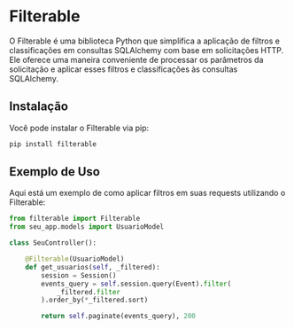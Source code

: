 # Filterable

O Filterable é uma biblioteca Python que simplifica a aplicação de filtros e classificações em consultas SQLAlchemy com base em solicitações HTTP. Ele oferece uma maneira conveniente de processar os parâmetros da solicitação e aplicar esses filtros e classificações às consultas SQLAlchemy.

## Instalação

Você pode instalar o Filterable via pip:

```bash
pip install filterable
```

## Exemplo de Uso

Aqui está um exemplo de como  aplicar filtros em suas requests utilizando o Filterable:

```python
from filterable import Filterable
from seu_app.models import UsuarioModel

class SeuController():

    @Filterable(UsuarioModel)
    def get_usuarios(self, _filtered):
        session = Session()
        events_query = self.session.query(Event).filter(
            _filtered.filter
        ).order_by(*_filtered.sort)

        return self.paginate(events_query), 200

``````